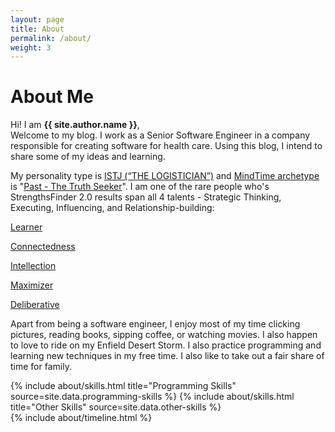 ```yaml
---
layout: page
title: About
permalink: /about/
weight: 3
---
```


# **About Me**

Hi! I am **{{ site.author.name }}**,<br>
Welcome to my blog. I work as a Senior Software Engineer in a company responsible for creating software for health care. Using this blog, I intend to share some of my ideas and learning.

My personality type is [ISTJ (“THE LOGISTICIAN”)](https://www.16personalities.com/istj-personality) and [MindTime archetype](https://www.mindtime.com/archetypes/) is "[Past - The Truth Seeker](https://www.mindtime.com/archetypes/truth-seeker/)". I am one of the rare people who's StrengthsFinder 2.0 results span all 4 talents - Strategic Thinking, Executing, Influencing, and Relationship-building:

[Learner](https://www.gallupstrengthscenter.com/cms/en-us/gmj/694/learner)

[Connectedness](https://www.gallupstrengthscenter.com/cms/en-us/gmj/649/connectedness)

[Intellection](https://www.gallupstrengthscenter.com/cms/en-us/gmj/691/intellection)

[Maximizer](https://www.gallupstrengthscenter.com/cms/en-us/gmj/697/maximizer)

[Deliberative](https://www.gallupstrengthscenter.com/cms/en-us/gmj/658/deliberative)

Apart from being a software engineer, I enjoy most of my time clicking pictures, reading books, sipping coffee, or watching movies. I also happen to love to ride on my Enfield Desert Storm. I also practice programming and learning new techniques in my free time.
I also like to take out a fair share of time for family.

<div class="row">
{% include about/skills.html title="Programming Skills" source=site.data.programming-skills %}
{% include about/skills.html title="Other Skills" source=site.data.other-skills %}
</div>

<div class="row">
{% include about/timeline.html %}
</div>
